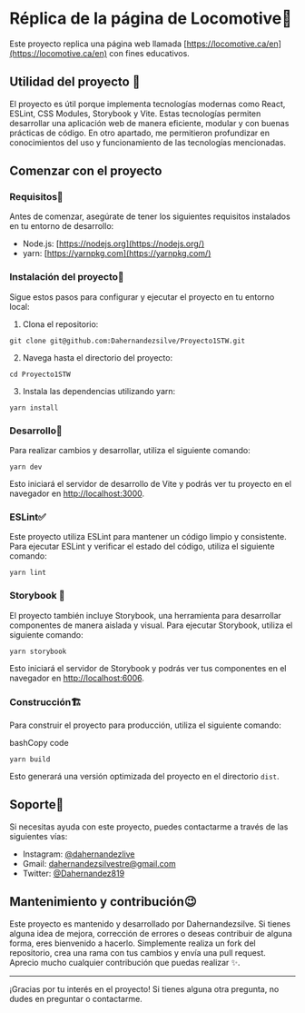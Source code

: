 # Réplica de la página de Locomotive📑

Este proyecto replica una página web llamada [https://locomotive.ca/en](https://locomotive.ca/en) con fines educativos.

## Utilidad del proyecto 🎯

El proyecto es útil porque implementa tecnologías modernas como React, ESLint, CSS Modules, Storybook y Vite. Estas tecnologías permiten desarrollar una aplicación web de manera eficiente, modular y con buenas prácticas de código. En otro apartado, me permitieron profundizar en conocimientos del uso y funcionamiento de las tecnologías mencionadas. 

## Comenzar con el proyecto 

### Requisitos📃

Antes de comenzar, asegúrate de tener los siguientes requisitos instalados en tu entorno de desarrollo:

-   Node.js: [https://nodejs.org](https://nodejs.org/)
-   yarn: [https://yarnpkg.com](https://yarnpkg.com/)

### Instalación del proyecto🔎

Sigue estos pasos para configurar y ejecutar el proyecto en tu entorno local:

1.  Clona el repositorio:

`git clone git@github.com:Dahernandezsilve/Proyecto1STW.git` 

2.  Navega hasta el directorio del proyecto:

`cd Proyecto1STW` 

3.  Instala las dependencias utilizando yarn:

`yarn install` 

### Desarrollo🔬

Para realizar cambios y desarrollar, utiliza el siguiente comando:

`yarn dev` 

Esto iniciará el servidor de desarrollo de Vite y podrás ver tu proyecto en el navegador en [http://localhost:3000](http://localhost:3000/).

### ESLint✅

Este proyecto utiliza ESLint para mantener un código limpio y consistente. Para ejecutar ESLint y verificar el estado del código, utiliza el siguiente comando:

`yarn lint` 

### Storybook 🚀

El proyecto también incluye Storybook, una herramienta para desarrollar componentes de manera aislada y visual. Para ejecutar Storybook, utiliza el siguiente comando:

`yarn storybook` 

Esto iniciará el servidor de Storybook y podrás ver tus componentes en el navegador en [http://localhost:6006](http://localhost:6006/).

### Construcción🏗️

Para construir el proyecto para producción, utiliza el siguiente comando:

bashCopy code

`yarn build` 

Esto generará una versión optimizada del proyecto en el directorio `dist`.

## Soporte📒

Si necesitas ayuda con este proyecto, puedes contactarme a través de las siguientes vías:

-   Instagram: [@dahernandezlive](https://www.instagram.com/dahernandezlive)
-   Gmail: [dahernandezsilvestre@gmail.com](mailto:dahernandezsilvestre@gmail.com)
-   Twitter: [@Dahernandez819](https://twitter.com/Dahernandez819)

## Mantenimiento y contribución😉

Este proyecto es mantenido y desarrollado por Dahernandezsilve. Si tienes alguna idea de mejora, corrección de errores o deseas contribuir de alguna forma, eres bienvenido a hacerlo. Simplemente realiza un fork del repositorio, crea una rama con tus cambios y envía una pull request. Aprecio mucho cualquier contribución que puedas realizar ✨.

----------

¡Gracias por tu interés en el proyecto! Si tienes alguna otra pregunta, no dudes en preguntar o contactarme.
